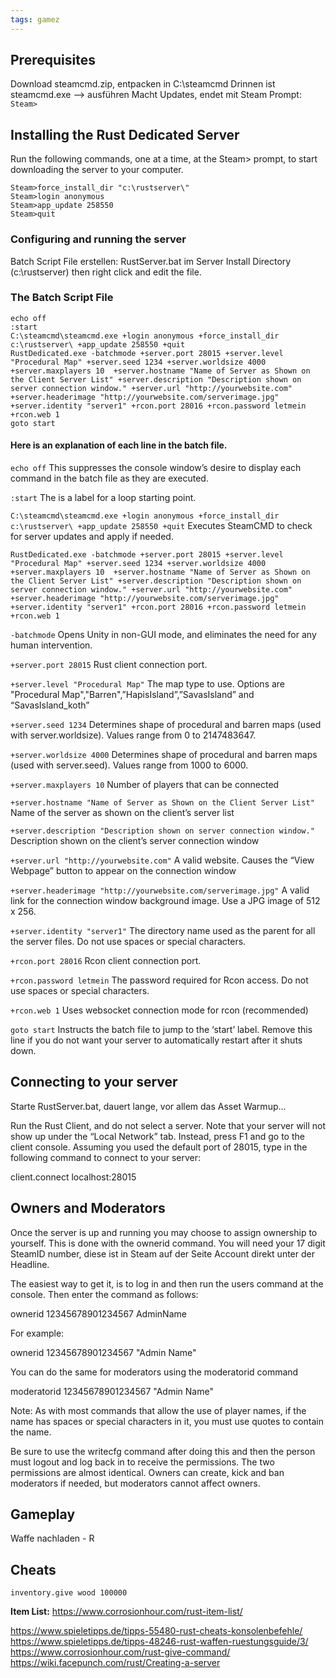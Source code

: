 ```yaml
---
tags: gamez
---
```


## Prerequisites

Download steamcmd.zip, entpacken in C:\steamcmd
Drinnen ist steamcmd.exe --> ausführen
Macht Updates, endet mit Steam Prompt:
`Steam>`

## Installing the Rust Dedicated Server

Run the following commands, one at a time, at the Steam> prompt, to start downloading the server to your computer.

```
Steam>force_install_dir "c:\rustserver\"
Steam>login anonymous
Steam>app_update 258550
Steam>quit
```

### Configuring and running the server

Batch Script File erstellen: RustServer.bat im Server Install Directory (c:\rustserver) then right click and edit the file.

### The Batch Script File

```
echo off
:start 
C:\steamcmd\steamcmd.exe +login anonymous +force_install_dir c:\rustserver\ +app_update 258550 +quit
RustDedicated.exe -batchmode +server.port 28015 +server.level "Procedural Map" +server.seed 1234 +server.worldsize 4000 +server.maxplayers 10  +server.hostname "Name of Server as Shown on the Client Server List" +server.description "Description shown on server connection window." +server.url "http://yourwebsite.com" +server.headerimage "http://yourwebsite.com/serverimage.jpg" +server.identity "server1" +rcon.port 28016 +rcon.password letmein +rcon.web 1
goto start
```
#### Here is an explanation of each line in the batch file.

`echo off`
This suppresses the console window’s desire to display each command in the batch file as they are executed.

`:start` 
The is a label for a loop starting point.

`C:\steamcmd\steamcmd.exe +login anonymous +force_install_dir c:\rustserver\ +app_update 258550 +quit`
Executes SteamCMD to check for server updates and apply if needed.

`RustDedicated.exe -batchmode +server.port 28015 +server.level "Procedural Map" +server.seed 1234 +server.worldsize 4000 +server.maxplayers 10  +server.hostname "Name of Server as Shown on the Client Server List" +server.description "Description shown on server connection window." +server.url "http://yourwebsite.com" +server.headerimage "http://yourwebsite.com/serverimage.jpg" +server.identity "server1" +rcon.port 28016 +rcon.password letmein +rcon.web 1`
 

`-batchmode`
Opens Unity in non-GUI mode, and eliminates the need for any human intervention.

`+server.port 28015`
Rust client connection port.

`+server.level "Procedural Map"`
The map type to use. Options are "Procedural Map","Barren",”HapisIsland”,”SavasIsland” and “SavasIsland_koth”

`+server.seed 1234`
Determines shape of procedural and barren maps (used with server.worldsize). Values range from 0 to 2147483647.

`+server.worldsize 4000`
Determines shape of procedural and barren maps (used with server.seed). Values range from 1000 to 6000.

`+server.maxplayers 10`
Number of players that can be connected

`+server.hostname "Name of Server as Shown on the Client Server List"`
Name of the server as shown on the client’s server list

`+server.description "Description shown on server connection window."`
Description shown on the client’s server connection window

`+server.url "http://yourwebsite.com"`
A valid website. Causes the “View Webpage” button to appear on the connection window

`+server.headerimage "http://yourwebsite.com/serverimage.jpg"`
A valid link for the connection window background image. Use a JPG image of 512 x 256. 

`+server.identity "server1"`
The directory name used as the parent for all the server files. Do not use spaces or special characters.

`+rcon.port 28016`
Rcon client connection port.

`+rcon.password letmein`
The password required for Rcon access. Do not use spaces or special characters.

`+rcon.web 1`
Uses websocket connection mode for rcon (recommended)

`goto start`
Instructs the batch file to jump to the ‘start’ label. Remove this line if you do not want your server to automatically restart after it shuts down.

## Connecting to your server

Starte RustServer.bat, dauert lange, vor allem das Asset Warmup...

Run the Rust Client, and do not select a server. Note that your server will not show up under the “Local Network” tab. Instead, press F1 and go to the client console. Assuming you used the default port of 28015, type in the following command to connect to your server:

client.connect localhost:28015


## Owners and Moderators

Once the server is up and running you may choose to assign ownership to yourself. This is done with the ownerid command. You will need your 17 digit SteamID number, diese ist in Steam auf der Seite Account direkt unter der Headline. 

The easiest way to get it, is to log in and then run the users command at the console. Then enter the command as follows:

ownerid 12345678901234567 AdminName

For example:

ownerid 12345678901234567 "Admin Name"

You can do the same for moderators using the moderatorid command

moderatorid 12345678901234567 "Admin Name"

Note: As with most commands that allow the use of player names, if the name has spaces or special characters in it, you must use quotes to contain the name.

Be sure to use the writecfg command after doing this and then the person must logout and log back in to receive the permissions. The two permissions are almost identical. Owners can create, kick and ban moderators if needed, but moderators cannot affect owners.

## Gameplay
Waffe nachladen - R


## Cheats

`inventory.give wood 100000`

**Item List:**
https://www.corrosionhour.com/rust-item-list/


https://www.spieletipps.de/tipps-55480-rust-cheats-konsolenbefehle/
https://www.spieletipps.de/tipps-48246-rust-waffen-ruestungsguide/3/
https://www.corrosionhour.com/rust-give-command/
https://wiki.facepunch.com/rust/Creating-a-server


